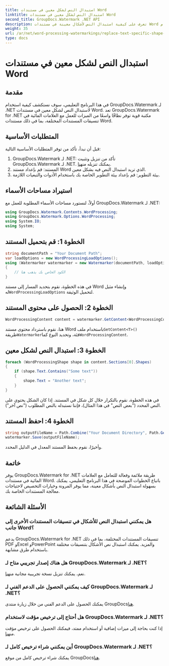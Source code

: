 ```yaml
---
title: استبدال النص لشكل معين في مستندات Word
linktitle: استبدال النص لشكل معين في مستندات Word
second_title: GroupDocs.Watermark .NET API
description: تعرف على كيفية استبدال النص لأشكال معينة في مستندات Word باستخدام GroupDocs.Watermark لـ .NET. اتبع البرنامج التعليمي خطوة بخطوة.
weight: 35
url: /ar/net/word-processing-watermarkings/replace-text-specific-shape-word-docs/
type: docs
---
```

# استبدال النص لشكل معين في مستندات Word

## مقدمة
في هذا البرنامج التعليمي، سوف نستكشف كيفية استخدام GroupDocs.Watermark لـ .NET لاستبدال النص لشكل معين في مستندات Word. تعد GroupDocs.Watermark for .NET مكتبة قوية توفر نطاقًا واسعًا من الميزات للعمل مع العلامات المائية في تنسيقات المستندات المختلفة، بما في ذلك مستندات Word.
## المتطلبات الأساسية
قبل أن نبدأ، تأكد من توفر المتطلبات الأساسية التالية:
1.  GroupDocs.Watermark لـ .NET: تأكد من تنزيل وتثبيت GroupDocs.Watermark لـ .NET. يمكنك تنزيله من[هنا](https://releases.groupdocs.com/Watermark/net/).
2. المستند: قم بإعداد مستند Word الذي تريد استبدال النص فيه بشكل معين.
3. بيئة التطوير: قم بإعداد بيئة التطوير الخاصة بك باستخدام الأدوات والتبعيات اللازمة.

## استيراد مساحات الأسماء
أولاً، لنستورد مساحات الأسماء المطلوبة للعمل مع GroupDocs.Watermark لـ .NET:
```csharp
using GroupDocs.Watermark.Contents.WordProcessing;
using GroupDocs.Watermark.Options.WordProcessing;
using System.IO;
using System;
```
## الخطوة 1: قم بتحميل المستند
```csharp
string documentPath = "Your Document Path";
var loadOptions = new WordProcessingLoadOptions();
using (Watermarker watermarker = new Watermarker(documentPath, loadOptions))
{
    // الكود الخاص بك يذهب هنا
}
```
 في هذه الخطوة، نقوم بتحديد المسار إلى مستند Word وإنشاء مثيل له`WordProcessingLoadOptions` لتحميل الوثيقة.
## الخطوة 2: الحصول على محتوى المستند
```csharp
WordProcessingContent content = watermarker.GetContent<WordProcessingContent>();
```
 هنا، نقوم باسترداد محتوى مستند Word باستخدام ملف`GetContent<T>()` طريقة`Watermarker`فئة، وتحديد النوع كما`WordProcessingContent`.
## الخطوة 3: استبدال النص لشكل معين
```csharp
foreach (WordProcessingShape shape in content.Sections[0].Shapes)
{
    if (shape.Text.Contains("Some text"))
    {
        shape.Text = "Another text";
    }
}
```
في هذه الخطوة، نقوم بالتكرار خلال كل شكل في المستند. إذا كان الشكل يحتوي على النص المحدد ("بعض النص" في هذا المثال)، فإننا نستبدله بالنص المطلوب ("نص آخر").
## الخطوة 4: احفظ المستند
```csharp
string outputFileName = Path.Combine("Your Document Directory", Path.GetFileName(documentPath));
watermarker.Save(outputFileName);
```
وأخيرًا، نقوم بحفظ المستند المعدل في الدليل المحدد.

## خاتمة
يوفر GroupDocs.Watermark for .NET طريقة ملائمة وفعالة للتعامل مع العلامات المائية في مستندات Word. باتباع الخطوات الموضحة في هذا البرنامج التعليمي، يمكنك بسهولة استبدال النص بأشكال معينة، مما يوفر المرونة وخيارات التخصيص لاحتياجات معالجة المستندات الخاصة بك.
## الأسئلة الشائعة
### هل يمكنني استبدال النص للأشكال في تنسيقات المستندات الأخرى إلى جانب Word؟
يدعم GroupDocs.Watermark for .NET تنسيقات المستندات المختلفة، بما في ذلك PDF وExcel وPowerPoint والمزيد. يمكنك استبدال نص الأشكال بتنسيقات مختلفة باستخدام طرق مشابهة.
### هل هناك إصدار تجريبي متاح لـ GroupDocs.Watermark لـ .NET؟
 نعم، يمكنك تنزيل نسخة تجريبية مجانية من[هنا](https://releases.groupdocs.com/).
### كيف يمكنني الحصول على الدعم الفني لـ GroupDocs.Watermark لـ .NET؟
يمكنك الحصول على الدعم الفني من خلال زيارة منتدى GroupDocs[هنا](https://forum.groupdocs.com/c/watermark/19).
### هل أحتاج إلى ترخيص مؤقت لاستخدام GroupDocs.Watermark لـ .NET؟
 إذا كنت بحاجة إلى ميزات إضافية أو استخدام ممتد، فيمكنك الحصول على ترخيص مؤقت من[هنا](https://purchase.groupdocs.com/temporary-license/).
### أين يمكنني شراء ترخيص كامل لـ GroupDocs.Watermark لـ .NET؟
 يمكنك شراء ترخيص كامل من موقع GroupDocs[هنا](https://purchase.groupdocs.com/buy).